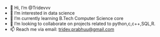 - 👋 Hi, I’m @Tridevvv
- 👀 I’m interested in data science
- 🌱 I’m currently learning B.Tech Computer Science core
- 💞️ I’m looking to collaborate on projects related to python,c,c++,SQL,R.
- 📫 Reach me via email: tridev.prabhuu@gmail.com

<!---
Tridevvv/Tridevvv is a ✨ special ✨ repository because its `README.md` (this file) appears on your GitHub profile.
You can click the Preview link to take a look at your changes.
--->
